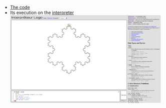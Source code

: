 * [The code](Koch.lgo)
* Its execution on the [interpreter](https://www.calormen.com/jslogo/)
![](Koch.png)
